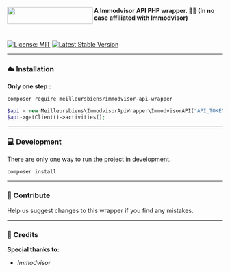 
<a href="https://lab.nocturne.app"><img src="https://pro.immodvisor.com/images/logo-immodvisor.png" align="left" height="40" width="200"/></a>      


**A Immodvisor API PHP wrapper. 📡🔌 (In no case affiliated with Immodvisor)**


<br>


[![License: MIT](https://img.shields.io/badge/License-MIT-yellow.svg)](https://opensource.org/licenses/MIT)
[![Latest Stable Version](https://poser.pugx.org/meilleursbiens/immodvisor-api-wrapper/v)](//packagist.org/packages/meilleursbiens/immodvisor-api-wrapper)

___

### :cloud: Installation

**Only one step :**
```shell
composer require meilleursbiens/immodvisor-api-wrapper
```

```php
$api = new Meilleursbiens\ImmodvisorApiWrapper\ImmodvisorAPI("API_TOKEN", "CHECKSUM_IN", "CHECKSUM_OUT");
$api->getClient()->activities();
```
___

### :computer: Development

There are only one way to run the project in development. 

```shell
composer install
```
___

### :round_pushpin: Contribute
Help us suggest changes to this wrapper if you find any mistakes.

---

### :mag_right: Credits

**Special thanks to:**

-   *Immodvisor*
